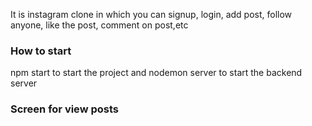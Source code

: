 It is instagram clone in which you can signup, login, add post, follow anyone, like the post, comment on post,etc

### How to start
npm start to start the project and nodemon server to start the backend server

### Screen for view posts
